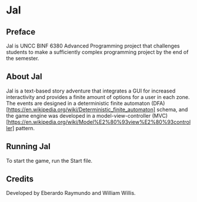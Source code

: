 # Jal

## Preface
Jal is UNCC BINF 6380 Advanced Programming project that challenges students to make a sufficiently complex programming project by the end of the semester. 

## About Jal
Jal is a text-based story adventure that integrates a GUI for increased interactivity and provides a finite amount of options for a user in each zone. The events are designed in a deterministic finite automaton (DFA)[https://en.wikipedia.org/wiki/Deterministic_finite_automaton] schema, and the game engine was developed in a model-view-controller (MVC)[https://en.wikipedia.org/wiki/Model%E2%80%93view%E2%80%93controller] pattern.

## Running Jal
To start the game, run the Start file.

## Credits
Developed by Eberardo Raymundo and William Willis.